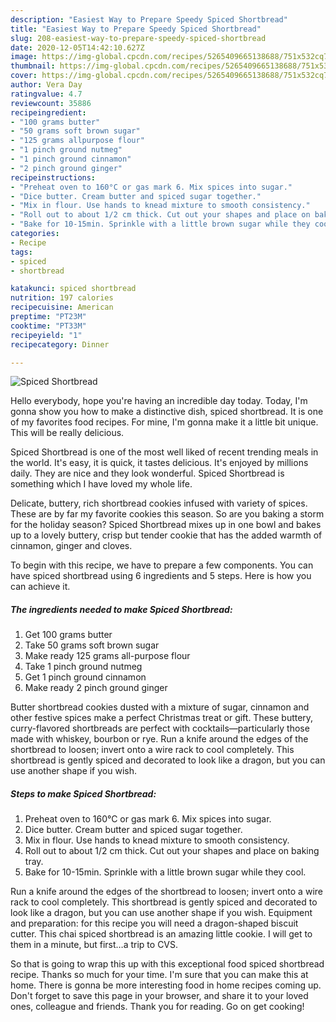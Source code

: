 ```yaml
---
description: "Easiest Way to Prepare Speedy Spiced Shortbread"
title: "Easiest Way to Prepare Speedy Spiced Shortbread"
slug: 208-easiest-way-to-prepare-speedy-spiced-shortbread
date: 2020-12-05T14:42:10.627Z
image: https://img-global.cpcdn.com/recipes/5265409665138688/751x532cq70/spiced-shortbread-recipe-main-photo.jpg
thumbnail: https://img-global.cpcdn.com/recipes/5265409665138688/751x532cq70/spiced-shortbread-recipe-main-photo.jpg
cover: https://img-global.cpcdn.com/recipes/5265409665138688/751x532cq70/spiced-shortbread-recipe-main-photo.jpg
author: Vera Day
ratingvalue: 4.7
reviewcount: 35886
recipeingredient:
- "100 grams butter"
- "50 grams soft brown sugar"
- "125 grams allpurpose flour"
- "1 pinch ground nutmeg"
- "1 pinch ground cinnamon"
- "2 pinch ground ginger"
recipeinstructions:
- "Preheat oven to 160°C or gas mark 6. Mix spices into sugar."
- "Dice butter. Cream butter and spiced sugar together."
- "Mix in flour. Use hands to knead mixture to smooth consistency."
- "Roll out to about 1/2 cm thick. Cut out your shapes and place on baking tray."
- "Bake for 10-15min. Sprinkle with a little brown sugar while they cool."
categories:
- Recipe
tags:
- spiced
- shortbread

katakunci: spiced shortbread 
nutrition: 197 calories
recipecuisine: American
preptime: "PT23M"
cooktime: "PT33M"
recipeyield: "1"
recipecategory: Dinner

---
```



![Spiced Shortbread](https://img-global.cpcdn.com/recipes/5265409665138688/751x532cq70/spiced-shortbread-recipe-main-photo.jpg)

Hello everybody, hope you're having an incredible day today. Today, I'm gonna show you how to make a distinctive dish, spiced shortbread. It is one of my favorites food recipes. For mine, I'm gonna make it a little bit unique. This will be really delicious.

Spiced Shortbread is one of the most well liked of recent trending meals in the world. It's easy, it is quick, it tastes delicious. It's enjoyed by millions daily. They are nice and they look wonderful. Spiced Shortbread is something which I have loved my whole life.

Delicate, buttery, rich shortbread cookies infused with variety of spices. These are by far my favorite cookies this season. So are you baking a storm for the holiday season? Spiced Shortbread mixes up in one bowl and bakes up to a lovely buttery, crisp but tender cookie that has the added warmth of cinnamon, ginger and cloves.


To begin with this recipe, we have to prepare a few components. You can have spiced shortbread using 6 ingredients and 5 steps. Here is how you can achieve it.

<!--inarticleads1-->

##### The ingredients needed to make Spiced Shortbread:

1. Get 100 grams butter
1. Take 50 grams soft brown sugar
1. Make ready 125 grams all-purpose flour
1. Take 1 pinch ground nutmeg
1. Get 1 pinch ground cinnamon
1. Make ready 2 pinch ground ginger


Butter shortbread cookies dusted with a mixture of sugar, cinnamon and other festive spices make a perfect Christmas treat or gift. These buttery, curry-flavored shortbreads are perfect with cocktails—particularly those made with whiskey, bourbon or rye. Run a knife around the edges of the shortbread to loosen; invert onto a wire rack to cool completely. This shortbread is gently spiced and decorated to look like a dragon, but you can use another shape if you wish. 

<!--inarticleads2-->

##### Steps to make Spiced Shortbread:

1. Preheat oven to 160°C or gas mark 6. Mix spices into sugar.
1. Dice butter. Cream butter and spiced sugar together.
1. Mix in flour. Use hands to knead mixture to smooth consistency.
1. Roll out to about 1/2 cm thick. Cut out your shapes and place on baking tray.
1. Bake for 10-15min. Sprinkle with a little brown sugar while they cool.


Run a knife around the edges of the shortbread to loosen; invert onto a wire rack to cool completely. This shortbread is gently spiced and decorated to look like a dragon, but you can use another shape if you wish. Equipment and preparation: for this recipe you will need a dragon-shaped biscuit cutter. This chai spiced shortbread is an amazing little cookie. I will get to them in a minute, but first…a trip to CVS. 

So that is going to wrap this up with this exceptional food spiced shortbread recipe. Thanks so much for your time. I'm sure that you can make this at home. There is gonna be more interesting food in home recipes coming up. Don't forget to save this page in your browser, and share it to your loved ones, colleague and friends. Thank you for reading. Go on get cooking!
